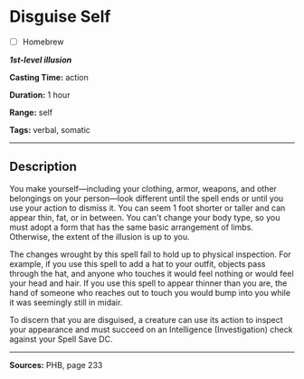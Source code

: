 # Disguise Self

- [ ] Homebrew

***1st-level illusion***

**Casting Time:** action

**Duration:** 1 hour

**Range:** self

**Tags:** verbal, somatic

---

## Description
You make yourself—including your clothing, armor, weapons, and other belongings on your person—look different until the spell ends or until you use your action to dismiss it.
You can seem 1 foot shorter or taller and can appear thin, fat, or in between.
You can't change your body type, so you must adopt a form that has the same basic arrangement of limbs.
Otherwise, the extent of the illusion is up to you.

The changes wrought by this spell fail to hold up to physical inspection.
For example, if you use this spell to add a hat to your outfit, objects pass through the hat, and anyone who touches it would feel nothing or would feel your head and hair.
If you use this spell to appear thinner than you are, the hand of someone who reaches out to touch you would bump into you while it was seemingly still in midair.

To discern that you are disguised, a creature can use its action to inspect your appearance and must succeed on an Intelligence (Investigation) check against your Spell Save DC.

---

**Sources:** PHB, page 233
